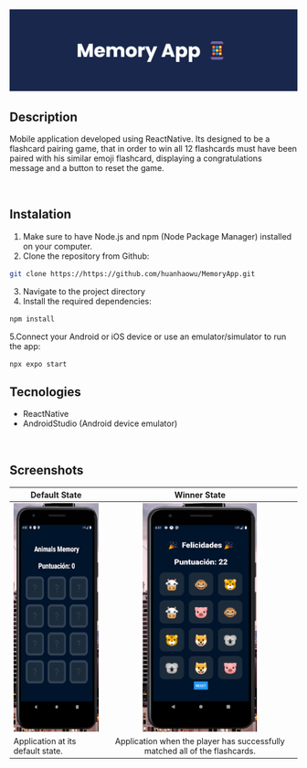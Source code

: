 <img src="/assets/MemoryApp banner.png" alt="Blue banner for memory mobile app">

<br>

## Description 
Mobile application developed using ReactNative. Its designed to be a flashcard pairing game, that in order to win all 12 flashcards must have been paired with his similar emoji flashcard, displaying a congratulations message and a button to reset the game. 

<br>

## Instalation
1. Make sure to have Node.js and npm (Node Package Manager) installed on your computer.
2. Clone the repository from Github:
```bash
git clone https://https://github.com/huanhaowu/MemoryApp.git
```
3. Navigate to the project directory
4. Install the required dependencies:
```bash
npm install
```
5.Connect your Android or iOS device or use an emulator/simulator to run the app:
```
npx expo start
```
## Tecnologies
- ReactNative
- AndroidStudio (Android device emulator)

<br>

## Screenshots
| Default State  | Winner State |
| ------------- |:-------------:|
| <img src="/assets/Screenshot MemoryGame App.png" alt="Blue banner for memory mobile app" width="200" height="400"> | <img src="/assets/Winner Screenshot MemoryGame App.png" alt="Blue banner for memory mobile app" width="200" height="400"> |
| Application at its default state.      | Application when the player has successfully matched all of the flashcards.     |
